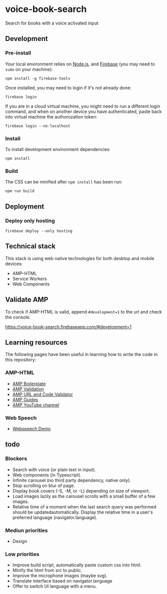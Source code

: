 # voice-book-search
Search for books with a voice activated input

## Development

### Pre-install
Your local environment relies on [Node.js](https://nodejs.org), and [Firebase](https://firebase.google.com/) (you may need to `sudo` on your machine):

```
npm install -g firebase-tools
```

Once installed, you may need to login if it's not already done:

```
firebase login
```

If you are in a cloud virtual machine, you might need to run a different login command, and when on another device you have authenticated, paste back into virtual machine the authorozation token:

```
firebase login --no-localhost
```

### Install
To install development environment dependencies:

```
npm install
```

### Build
The CSS can be minified after `npm install` has been run:

```
npm run build
```

## Deployment

### Deploy only hosting
```
firebase deploy --only hosting
```

## Technical stack
This stack is using web native technologies for both desktop and mobile devices:
- AMP-HTML
- Service Workers
- Web Components

## Validate AMP
To check if AMP-HTML is valid, append `#development=1` to the url and check the console.

https://voice-book-search.firebaseapp.com/#development=1

## Learning resources
The following pages have been useful in learning how to write the code in this repository:

### AMP-HTML
- [AMP Boilerplate](https://amp.dev/boilerplate/)
- [AMP Validation](https://amp.dev/documentation/guides-and-tutorials/learn/validation-workflow/validate_amp)
- [AMP URL and Code Validator](https://search.google.com/test/amp)
- [AMP Guides](https://amp.dev/documentation/guides-and-tutorials/start/create/basic_markup?format=websites)
- [AMP YouTube channel](https://www.youtube.com/watch?v=OO9oKhs80aI&list=PLXTOW_XMsIDQf5mXiTT6MhdYluziN7dwP&index=4)

### Web Speech
- [Webspeech Demo](https://github.com/googlearchive/webplatform-samples/tree/master/webspeechdemo)

## todo

### Blockers
- Search with voice (or plain text in input).
- Web components (in Typescript).
- Infinite carousel (no third party dependency, native only).
- Stop scrolling on blur of page.
- Display book covers (-S, -M, or -L) depending on size of viewport.
- Load images lazily as the carousel scrolls with a small buffer of a few images.
- Relative time of a moment when the last search query was performed should be updatedautomatically. Display the relative time in a user's preferred language (navigator.language).

### Mediun priorities
- Design

### Low priorities
- Improve build script, automatically paste custom css into html.
- Minify the html from src to public.
- Improve the microphone images (maybe svg).
- Translate interface based on navigator.language
- Offer to switch UI language with a menu.
